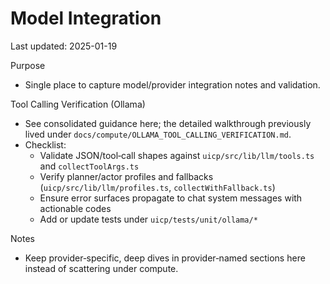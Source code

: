 # Model Integration

Last updated: 2025-01-19

Purpose
- Single place to capture model/provider integration notes and validation.

Tool Calling Verification (Ollama)
- See consolidated guidance here; the detailed walkthrough previously lived under `docs/compute/OLLAMA_TOOL_CALLING_VERIFICATION.md`.
- Checklist:
  - Validate JSON/tool‑call shapes against `uicp/src/lib/llm/tools.ts` and `collectToolArgs.ts`
  - Verify planner/actor profiles and fallbacks (`uicp/src/lib/llm/profiles.ts`, `collectWithFallback.ts`)
  - Ensure error surfaces propagate to chat system messages with actionable codes
  - Add or update tests under `uicp/tests/unit/ollama/*`

Notes
- Keep provider‑specific, deep dives in provider‑named sections here instead of scattering under compute.

